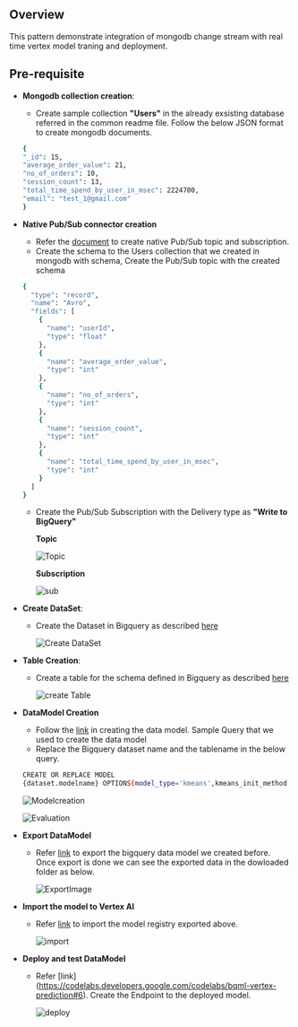 ## Overview
   This pattern demonstrate integration of mongodb change stream with real time vertex model traning and deployment.

## Pre-requisite
- **Mongodb collection creation**:
  * Create sample collection **"Users"** in the already exsisting database referred in the common readme file. Follow the below JSON format to create mongodb documents.
  ```bash
  {
  "_id": 15,
  "average_order_value": 21,
  "no_of_orders": 10,
  "session_count": 13,
  "total_time_spend_by_user_in_msec": 2224700,
  "email": "test_1@gmail.com"
  }
  ```
- **Native Pub/Sub connector creation**
  * Refer the [document](https://github.com/mongodb-partners/MongoDb-BigQuery-Workshops/blob/dev_bq-workshop_demo/PubSubNativeConnector/README.md) to create native Pub/Sub topic and subscription.
  * Create the schema to the Users collection that we created in mongodb with schema, Create the Pub/Sub topic with the created schema
  ```bash
  {
    "type": "record",
    "name": "Avro",
    "fields": [
      {
        "name": "userId",
        "type": "float"
      },
      {
        "name": "average_order_value",
        "type": "int"
      },
      {
        "name": "no_of_orders",
        "type": "int"
      },
      {
        "name": "session_count",
        "type": "int"
      },
      {
        "name": "total_time_spend_by_user_in_msec",
        "type": "int"
      }
    ]
  }
  ```
  * Create the Pub/Sub Subscription with the Delivery type as **"Write to BigQuery"**

    **Topic**

      ![Topic](https://github.com/mongodb-partners/MongoDb-BigQuery-Workshops/assets/109083730/8aac15ca-fd7c-432f-864f-cc6920184092)
      
    **Subscription**

      ![sub](https://github.com/mongodb-partners/MongoDb-BigQuery-Workshops/assets/109083730/ebbe7c81-1cf0-4184-ae59-5102a37bc45b)


- **Create DataSet**:
  * Create the Dataset in Bigquery as described [here](https://cloud.google.com/bigquery/docs/datasets#create-dataset)

    ![Create DataSet](https://github.com/mongodb-partners/MongoDb-BigQuery-Workshops/assets/109083730/6e45e4f8-925e-4799-9037-27e9dd405429)


- **Table Creation**:
  * Create a table for the schema defined in Bigquery as described [here](https://cloud.google.com/bigquery/docs/tables#create_an_empty_table_with_a_schema_definition)

    ![create Table](https://github.com/mongodb-partners/MongoDb-BigQuery-Workshops/assets/109083730/da04bca0-2f06-4871-b2ed-d5e51cdd6123)

- **DataModel Creation**
  * Follow the [link](https://codelabs.developers.google.com/codelabs/bqml-vertex-prediction#3) in creating the data model. Sample Query that we used to create the data model
  * Replace the Bigquery dataset name and the tablename in the below query.
  ``` bash
  CREATE OR REPLACE MODEL
  {dataset.modelname} OPTIONS(model_type='kmeans',kmeans_init_method = 'KMEANS++') AS (select * EXCEPT(CENTROID_ID) from dataset.tablename as u)
  ```
    ![Modelcreation](https://github.com/mongodb-partners/MongoDb-BigQuery-Workshops/assets/109083730/0ac3063d-0d0d-4162-87ce-9289415c32bd)

    ![Evaluation]()
  
- **Export DataModel**
  * Refer [link](https://codelabs.developers.google.com/codelabs/bqml-vertex-prediction#4) to export the bigquery data model we created before.
    Once export is done we can see the exported data in the dowloaded folder as below.

    ![ExportImage](https://github.com/mongodb-partners/MongoDb-BigQuery-Workshops/assets/109083730/1ae05be2-8308-4d51-bb3c-a2bcc7547d80)

- **Import the model to Vertex AI**
  * Refer [link](https://codelabs.developers.google.com/codelabs/bqml-vertex-prediction#5) to import the model registry exported above.

    ![import](https://github.com/mongodb-partners/MongoDb-BigQuery-Workshops/assets/109083730/ec86ace4-2379-4461-83f5-7cf4505e6f18)
 
- **Deploy and test DataModel**
  * Refer [link] (https://codelabs.developers.google.com/codelabs/bqml-vertex-prediction#6). Create the Endpoint to the deployed model.
    
    ![deploy](https://github.com/mongodb-partners/MongoDb-BigQuery-Workshops/assets/109083730/de2a9183-db08-455e-a9c2-8db0f955f11c)

    
    


